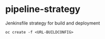 # pipeline-strategy
Jenkinsfile strategy for build and deployment

```
oc create -f <URL-BUILDCONFIG>
```
